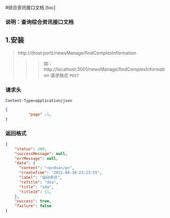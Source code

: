 #综合资讯接口文档
[toc]
### 说明：查询综合资讯接口文档
## 1.安装
> http://(host:port)/newsManage/findComplexInformation
>>> 如：http://localhost:3001/newsManage/findComplexInformation
请求格式 `POST`

### 请求头
```
Content-Type=application/json
```
```json
{
          "page" :1,
}
```
### 返回格式

```json
{
    "status": 200,
    "successMessage": null,
    "errMessage": null,
    "data": {
      "content": "<p>dsa</p>",
      "createTime": "2021-04-10 23:23:55",
      "label": "运动资讯",
      "reTitle": "dsa",
      "title": "sda",
      "titleId": 11,
    },
    "success": true,
    "failure": false
}
```